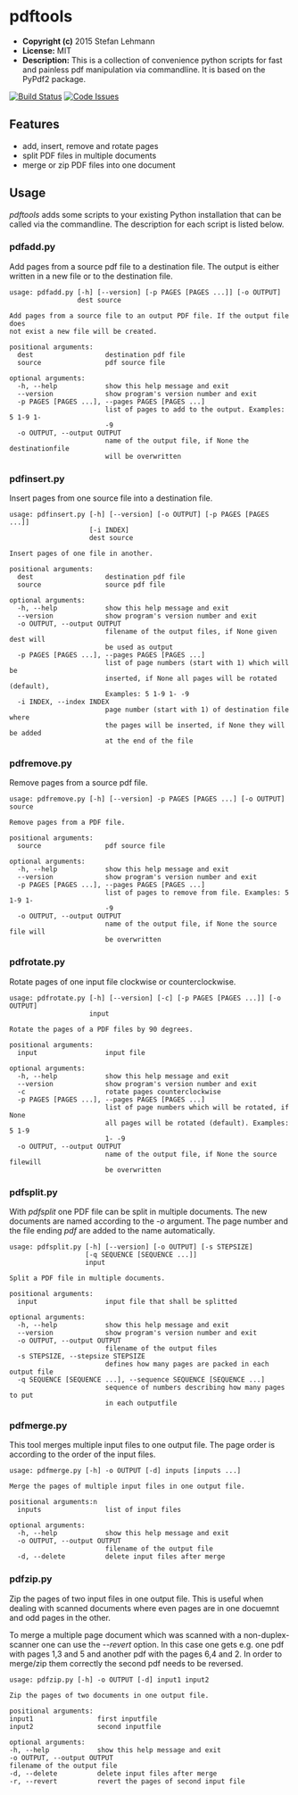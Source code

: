 pdftools
========
* **Copyright (c)** 2015 Stefan Lehmann
* **License:** MIT
* **Description:** This is a collection of convenience python scripts
for fast and painless pdf manipulation via commandline. It is based on the
PyPdf2 package.

[![Build Status](https://travis-ci.org/MrLeeh/pdftools.svg?branch=master)](https://travis-ci.org/MrLeeh/pdftools) [![Code Issues](http://www.quantifiedcode.com/api/v1/project/c09bff5bdc1f466b92361ce25fead1d5/badge.svg)](http://www.quantifiedcode.com/app/project/c09bff5bdc1f466b92361ce25fead1d5)

## Features

* add, insert, remove and rotate pages
* split PDF files in multiple documents
* merge or zip PDF files into one document

## Usage

*pdftools* adds some scripts to your existing Python installation that
can be called via the commandline. The description for each script is
listed below.

### pdfadd.py

Add pages from a source pdf file to a destination file. The output is either
written in a new file or to the destination file.

```
usage: pdfadd.py [-h] [--version] [-p PAGES [PAGES ...]] [-o OUTPUT]
                 dest source

Add pages from a source file to an output PDF file. If the output file does
not exist a new file will be created.

positional arguments:
  dest                  destination pdf file
  source                pdf source file

optional arguments:
  -h, --help            show this help message and exit
  --version             show program's version number and exit
  -p PAGES [PAGES ...], --pages PAGES [PAGES ...]
                        list of pages to add to the output. Examples: 5 1-9 1-
                        -9
  -o OUTPUT, --output OUTPUT
                        name of the output file, if None the destinationfile
                        will be overwritten
```

### pdfinsert.py

Insert pages from one source file into a destination file.

```
usage: pdfinsert.py [-h] [--version] [-o OUTPUT] [-p PAGES [PAGES ...]]
                    [-i INDEX]
                    dest source

Insert pages of one file in another.

positional arguments:
  dest                  destination pdf file
  source                source pdf file

optional arguments:
  -h, --help            show this help message and exit
  --version             show program's version number and exit
  -o OUTPUT, --output OUTPUT
                        filename of the output files, if None given dest will
                        be used as output
  -p PAGES [PAGES ...], --pages PAGES [PAGES ...]
                        list of page numbers (start with 1) which will be
                        inserted, if None all pages will be rotated (default),
                        Examples: 5 1-9 1- -9
  -i INDEX, --index INDEX
                        page number (start with 1) of destination file where
                        the pages will be inserted, if None they will be added
                        at the end of the file
```

### pdfremove.py

Remove pages from a source pdf file.

```
usage: pdfremove.py [-h] [--version] -p PAGES [PAGES ...] [-o OUTPUT] source

Remove pages from a PDF file.

positional arguments:
  source                pdf source file

optional arguments:
  -h, --help            show this help message and exit
  --version             show program's version number and exit
  -p PAGES [PAGES ...], --pages PAGES [PAGES ...]
                        list of pages to remove from file. Examples: 5 1-9 1-
                        -9
  -o OUTPUT, --output OUTPUT
                        name of the output file, if None the source file will
                        be overwritten

```

### pdfrotate.py

Rotate pages of one input file clockwise or counterclockwise.

```
usage: pdfrotate.py [-h] [--version] [-c] [-p PAGES [PAGES ...]] [-o OUTPUT]
                    input

Rotate the pages of a PDF files by 90 degrees.

positional arguments:
  input                 input file

optional arguments:
  -h, --help            show this help message and exit
  --version             show program's version number and exit
  -c                    rotate pages counterclockwise
  -p PAGES [PAGES ...], --pages PAGES [PAGES ...]
                        list of page numbers which will be rotated, if None
                        all pages will be rotated (default). Examples: 5 1-9
                        1- -9
  -o OUTPUT, --output OUTPUT
                        name of the output file, if None the source filewill
                        be overwritten
```

### pdfsplit.py

With *pdfsplit* one PDF file can be split in multiple documents.
The new documents are named according to the *-o* argument. The page number
and the file ending *pdf* are added to the name automatically.

```
usage: pdfsplit.py [-h] [--version] [-o OUTPUT] [-s STEPSIZE]
                   [-q SEQUENCE [SEQUENCE ...]]
                   input

Split a PDF file in multiple documents.

positional arguments:
  input                 input file that shall be splitted

optional arguments:
  -h, --help            show this help message and exit
  --version             show program's version number and exit
  -o OUTPUT, --output OUTPUT
                        filename of the output files
  -s STEPSIZE, --stepsize STEPSIZE
                        defines how many pages are packed in each output file
  -q SEQUENCE [SEQUENCE ...], --sequence SEQUENCE [SEQUENCE ...]
                        sequence of numbers describing how many pages to put
                        in each outputfile
```

### pdfmerge.py

This tool merges multiple input files to one output file.
The page order is according to the order of the input files.

```
usage: pdfmerge.py [-h] -o OUTPUT [-d] inputs [inputs ...]

Merge the pages of multiple input files in one output file.

positional arguments:n
  inputs                list of input files

optional arguments:
  -h, --help            show this help message and exit
  -o OUTPUT, --output OUTPUT
                        filename of the output file
  -d, --delete          delete input files after merge
```

### pdfzip.py

Zip the pages of two input files in one output file. This is useful when
dealing with scanned documents where even pages are in one docuemnt and
odd pages in the other.

To merge a multiple page document which was scanned with a non-duplex-scanner
one can use the *--revert* option. In this case one gets e.g. one pdf with pages
1,3 and 5 and another pdf with the pages 6,4 and 2. In order to merge/zip them
correctly the second pdf needs to be reversed.

```
usage: pdfzip.py [-h] -o OUTPUT [-d] input1 input2

Zip the pages of two documents in one output file.

positional arguments:
input1                first inputfile
input2                second inputfile

optional arguments:
-h, --help            show this help message and exit
-o OUTPUT, --output OUTPUT
filename of the output file
-d, --delete          delete input files after merge
-r, --revert          revert the pages of second input file
```
